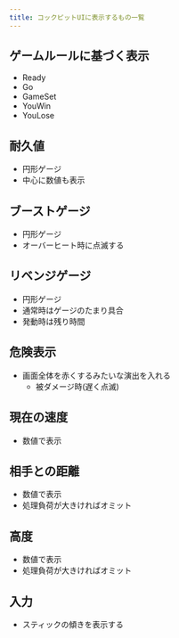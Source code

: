 ```yaml
---
title: コックピットUIに表示するもの一覧
---
```


## ゲームルールに基づく表示
* Ready
* Go
* GameSet
* YouWin
* YouLose

## 耐久値
* 円形ゲージ
* 中心に数値も表示

## ブーストゲージ
* 円形ゲージ
* オーバーヒート時に点滅する

## リベンジゲージ
* 円形ゲージ
* 通常時はゲージのたまり具合
* 発動時は残り時間

## 危険表示
* 画面全体を赤くするみたいな演出を入れる
    * 被ダメージ時(遅く点滅)

## 現在の速度
* 数値で表示

## 相手との距離
* 数値で表示
* 処理負荷が大きければオミット

## 高度
* 数値で表示
* 処理負荷が大きければオミット

## 入力
* スティックの傾きを表示する